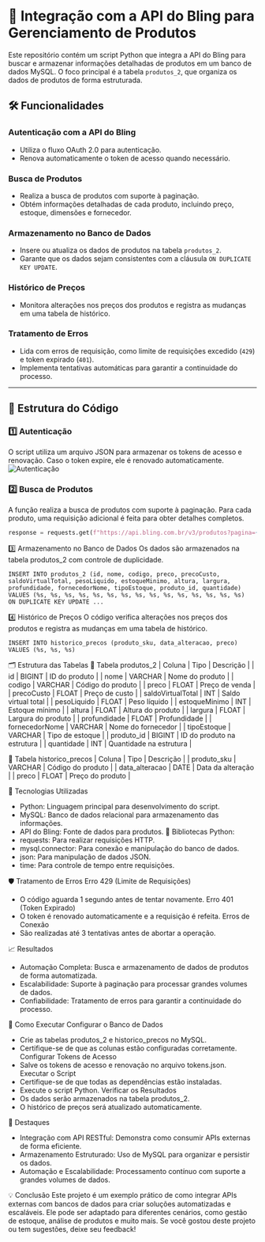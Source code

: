# 🛒 Integração com a API do Bling para Gerenciamento de Produtos

Este repositório contém um script Python que integra a API do Bling para buscar e armazenar informações detalhadas de produtos em um banco de dados MySQL. O foco principal é a tabela `produtos_2`, que organiza os dados de produtos de forma estruturada.

## 🛠️ Funcionalidades

### Autenticação com a API do Bling
- Utiliza o fluxo OAuth 2.0 para autenticação.
- Renova automaticamente o token de acesso quando necessário.

### Busca de Produtos
- Realiza a busca de produtos com suporte à paginação.
- Obtém informações detalhadas de cada produto, incluindo preço, estoque, dimensões e fornecedor.

### Armazenamento no Banco de Dados
- Insere ou atualiza os dados de produtos na tabela `produtos_2`.
- Garante que os dados sejam consistentes com a cláusula `ON DUPLICATE KEY UPDATE`.

### Histórico de Preços
- Monitora alterações nos preços dos produtos e registra as mudanças em uma tabela de histórico.

### Tratamento de Erros
- Lida com erros de requisição, como limite de requisições excedido (`429`) e token expirado (`401`).
- Implementa tentativas automáticas para garantir a continuidade do processo.

---

## 🧩 Estrutura do Código

### 1️⃣ Autenticação
O script utiliza um arquivo JSON para armazenar os tokens de acesso e renovação. Caso o token expire, ele é renovado automaticamente.  
![Autenticação](https://github.com/user-attachments/assets/1795ff72-38c5-48f5-b9fe-35028c547328)

### 2️⃣ Busca de Produtos
A função realiza a busca de produtos com suporte à paginação. Para cada produto, uma requisição adicional é feita para obter detalhes completos.

```python
response = requests.get(f"https://api.bling.com.br/v3/produtos?pagina={pular_pagina}&limite=100", headers=headers)
```

3️⃣ Armazenamento no Banco de Dados
Os dados são armazenados na tabela produtos_2 com controle de duplicidade.
```
INSERT INTO produtos_2 (id, nome, codigo, preco, precoCusto, saldoVirtualTotal, pesoLiquido, estoqueMinimo, altura, largura, profundidade, fornecedorNome, tipoEstoque, produto_id, quantidade)
VALUES (%s, %s, %s, %s, %s, %s, %s, %s, %s, %s, %s, %s, %s, %s, %s)
ON DUPLICATE KEY UPDATE ...
```
4️⃣ Histórico de Preços
O código verifica alterações nos preços dos produtos e registra as mudanças em uma tabela de histórico.
```
INSERT INTO historico_precos (produto_sku, data_alteracao, preco)
VALUES (%s, %s, %s)
```

🗂️ Estrutura das Tabelas
📌 Tabela produtos_2
| Coluna | Tipo | Descrição | 
| id | BIGINT | ID do produto | 
| nome | VARCHAR | Nome do produto | 
| codigo | VARCHAR | Código do produto | 
| preco | FLOAT | Preço de venda | 
| precoCusto | FLOAT | Preço de custo | 
| saldoVirtualTotal | INT | Saldo virtual total | 
| pesoLiquido | FLOAT | Peso líquido | 
| estoqueMinimo | INT | Estoque mínimo | 
| altura | FLOAT | Altura do produto | 
| largura | FLOAT | Largura do produto | 
| profundidade | FLOAT | Profundidade | 
| fornecedorNome | VARCHAR | Nome do fornecedor | 
| tipoEstoque | VARCHAR | Tipo de estoque | 
| produto_id | BIGINT | ID do produto na estrutura | 
| quantidade | INT | Quantidade na estrutura | 


📌 Tabela historico_precos
| Coluna | Tipo | Descrição | 
| produto_sku | VARCHAR | Código do produto | 
| data_alteracao | DATE | Data da alteração | 
| preco | FLOAT | Preço do produto | 


🔧 Tecnologias Utilizadas
- Python: Linguagem principal para desenvolvimento do script.
- MySQL: Banco de dados relacional para armazenamento das informações.
- API do Bling: Fonte de dados para produtos.
📌 Bibliotecas Python:
- requests: Para realizar requisições HTTP.
- mysql.connector: Para conexão e manipulação do banco de dados.
- json: Para manipulação de dados JSON.
- time: Para controle de tempo entre requisições.

🛡️ Tratamento de Erros
Erro 429 (Limite de Requisições)
- O código aguarda 1 segundo antes de tentar novamente.
Erro 401 (Token Expirado)
- O token é renovado automaticamente e a requisição é refeita.
Erros de Conexão
- São realizadas até 3 tentativas antes de abortar a operação.

📈 Resultados
- Automação Completa: Busca e armazenamento de dados de produtos de forma automatizada.
- Escalabilidade: Suporte à paginação para processar grandes volumes de dados.
- Confiabilidade: Tratamento de erros para garantir a continuidade do processo.

📌 Como Executar
Configurar o Banco de Dados
- Crie as tabelas produtos_2 e historico_precos no MySQL.
- Certifique-se de que as colunas estão configuradas corretamente.
Configurar Tokens de Acesso
- Salve os tokens de acesso e renovação no arquivo tokens.json.
Executar o Script
- Certifique-se de que todas as dependências estão instaladas.
- Execute o script Python.
Verificar os Resultados
- Os dados serão armazenados na tabela produtos_2.
- O histórico de preços será atualizado automaticamente.

🌟 Destaques
- Integração com API RESTful: Demonstra como consumir APIs externas de forma eficiente.
- Armazenamento Estruturado: Uso de MySQL para organizar e persistir os dados.
- Automação e Escalabilidade: Processamento contínuo com suporte a grandes volumes de dados.

💡 Conclusão
Este projeto é um exemplo prático de como integrar APIs externas com bancos de dados para criar soluções automatizadas e escaláveis. Ele pode ser adaptado para diferentes cenários, como gestão de estoque, análise de produtos e muito mais.
Se você gostou deste projeto ou tem sugestões, deixe seu feedback! 

